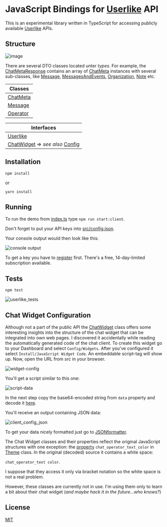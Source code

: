 # JavaScript Bindings for [Userlike](https://www.userlike.com/en/) API

This is an experimental library written in TypeScript for accessing publicly available [Userlike](https://www.userlike.com/en/public/tutorial/api/intro) APIs.

## Structure 

![image](https://image.ibb.co/gEPt0k/userlike_structure.png)

There are several DTO classes located unter *types*. For example, the [ChatMetaResponse](https://github.com/brakmic/userlike-js/blob/master/src/api/v1/public/responses/chat-meta.response.ts) contains an array of [ChatMeta](https://github.com/brakmic/userlike-js/blob/master/src/api/v1/public/types/chat/chat-meta.ts) instances with several sub-classes, like [Message](https://github.com/brakmic/userlike-js/blob/master/src/api/v1/public/types/chat/message.ts), [MessagesAndEvents](https://github.com/brakmic/userlike-js/blob/master/src/api/v1/public/types/chat/messages-and-event.ts), [Organization](https://github.com/brakmic/userlike-js/blob/master/src/api/v1/public/types/chat/organization.ts), [Note](https://github.com/brakmic/userlike-js/blob/master/src/api/v1/public/types/chat/note.ts) etc.

|  Classes   |
|----|
| [ChatMeta](https://github.com/brakmic/userlike-js/blob/master/src/platform/api/types/chat/chat-meta.ts)   |
| [Message](https://github.com/brakmic/userlike-js/blob/master/src/platform/api/types/message/message.ts)   |
| [Operator](https://github.com/brakmic/userlike-js/blob/master/src/platform/api/types/operator/operator.ts)   |

| Interfaces |
|---|
| [Userlike](https://github.com/brakmic/userlike-js/blob/master/src/platform/api/interfaces/userlike.ts) |
| [ChatWidget](https://github.com/brakmic/userlike-js/tree/master/src/platform/api/interfaces/chat-widget) => *see also* [Config](#chat-widget-configuration)|


## Installation

`npm install`

or 

`yarn install`

## Running

To run the demo from [index.ts](https://github.com/brakmic/userlike-js/blob/master/index.ts#L21) type `npm run start:client`.

Don't forget to put your API keys into [src/config.json](https://github.com/brakmic/userlike-js/blob/master/src/config.json).

Your console output would then look like this:

![console output](https://picload.org/image/rcolacai/chat_meta.png)

To get a key you have to [register](https://www.userlike.com/en/pricing) first. There's a free, 14-day-limited subscription available. 

## Tests

`npm test`

![userlike_tests](https://picload.org/image/rcllwdwi/userlike_tests.png)

## Chat Widget Configuration

Although not a part of the public API the [ChatWidget](https://github.com/brakmic/userlike-js/blob/master/src/platform/api/interfaces/chat-widget/index.ts#L3) class offers some interesting insights into the structure of the chat widget that can be integrated into own web pages. I discovered it accidentally while reading the automatically generated code of the chat client. To create this widget go to your Dashboard and select `Config/Widgets`. After you've configured it select `Install/JavaScript Widget Code`. An embeddable script-tag will show up. Now, open the URL from *src* in your browser.

![widget-config](https://img3.picload.org/image/rcllaill/get_chat_client_code.png)   

You'll get a script similar to this one:

![script-data](https://img3.picload.org/image/rcllaila/chat_client_config.png)

In the next step copy the base64-encoded string from `data` property and decode it [here](https://www.base64decode.org/). 

You'll receive an output containing JSON data:

![client_config_json](https://img5.picload.org/image/rclloggw/chat_config_json.png)

To get your data nicely formatted just go to [JSONformatter](https://jsonformatter.curiousconcept.com/).

The Chat Widget classes and their properties reflect the original JavaScript structures with one exception: the [property](https://github.com/brakmic/userlike-js/blob/master/src/platform/api/interfaces/chat-widget/theme.ts#L15) `chat_operator_text_color` in [Theme](https://github.com/brakmic/userlike-js/blob/master/src/platform/api/interfaces/chat-widget/theme.ts#L1) class. In the original (decoded) source it contains a white space: 

`chat_operator_text color`. 

I suppose that they access it only via bracket notation so the white space is not a real problem.  

However, these classes are currently not in use. I'm using them only to learn a bit about their chat widget (*and maybe hack it in the future...who knows?*)

## License 

[MIT](https://github.com/brakmic/userlike-js/blob/master/LICENSE)

